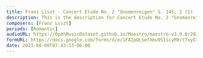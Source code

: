 ```yaml
---
title: Franz Liszt - Concert Etude No. 2 "Gnomenreigen" S. 145, 2 (1)
description: This is the description for Concert Etude No. 2 "Gnomenreigen" S. 145, 2 by Franz Liszt
composers: [Franz Liszt]
periods: [Romantic]
audioURL: https://OpenMusicDataset.github.io/Maestro/maestro-v3.0.0/2011/MIDI-Unprocessed_02_R1_2011_MID--AUDIO_R1-D1_10_Track10_wav.midi
formURL: https://docs.google.com/forms/d/e/1FAIpQLSefXmu9SlicyM9ctTxyExoqsyJlphx3D3hI2msCKalaS7xF9g/viewform
date: 2021-08-08T07:43:13-06:00
---
```

